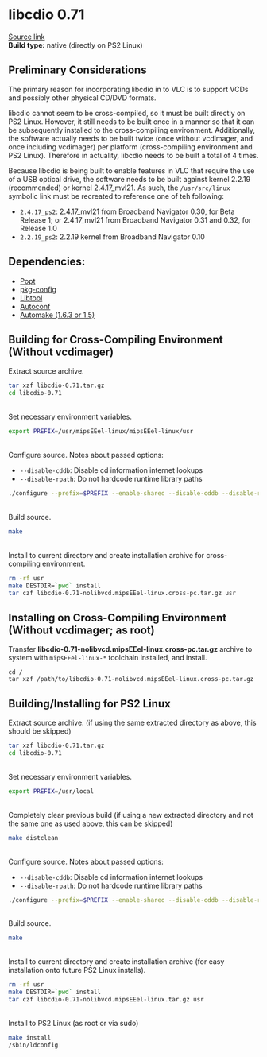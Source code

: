 # libcdio 0.71

[Source link](https://ftp.gnu.org/gnu/libcdio/libcdio-0.71.tar.gz)  
**Build type:** native (directly on PS2 Linux)

## Preliminary Considerations

The primary reason for incorporating libcdio in to VLC is to support VCDs and possibly other physical CD/DVD formats.

libcdio cannot seem to be cross-compiled, so it must be built directly on PS2 Linux. However, it still needs to be built once in a manner so that it can be subsequently installed to the cross-compiling environment. Additionally, the software actually needs to be built twice (once without vcdimager, and once including vcdimager) per platform (cross-compiling environment and PS2 Linux). Therefore in actuality, libcdio needs to be built a total of 4 times.

Because libcdio is being built to enable features in VLC that require the use of a USB optical drive, the software needs to be built against kernel 2.2.19 (recommended) or kernel 2.4.17_mvl21. As such, the ```/usr/src/linux``` symbolic link must be recreated to reference one of teh following:
* ```2.4.17_ps2```: 2.4.17_mvl21 from Broadband Navigator 0.30, for Beta Release 1; or 2.4.17_mvl21 from Broadband Navigator 0.31 and 0.32, for Release 1.0
* ```2.2.19_ps2```: 2.2.19 kernel from Broadband Navigator 0.10

## Dependencies:

* [Popt](../../../Popt)
* [pkg-config](../../../pkg-config)
* [Libtool](../../../Libtool)
* [Autoconf](../../../Autoconf)
* [Automake (1.6.3 or 1.5)](../../../Automake)

## Building for Cross-Compiling Environment (Without vcdimager)

Extract source archive.
```bash
tar xzf libcdio-0.71.tar.gz
cd libcdio-0.71
```

&nbsp;  
Set necessary environment variables.
```bash
export PREFIX=/usr/mipsEEel-linux/mipsEEel-linux/usr
```

&nbsp;  
Configure source. Notes about passed options:
* ```--disable-cddb```: Disable cd information internet lookups
* ```--disable-rpath```: Do not hardcode runtime library paths
```bash
./configure --prefix=$PREFIX --enable-shared --disable-cddb --disable-rpath
```

&nbsp;  
Build source.
```bash
make
```

&nbsp;  
Install to current directory and create installation archive for cross-compiling environment.
```bash
rm -rf usr
make DESTDIR=`pwd` install
tar czf libcdio-0.71-nolibvcd.mipsEEel-linux.cross-pc.tar.gz usr
```

## Installing on Cross-Compiling Environment (Without vcdimager; as root)

Transfer **libcdio-0.71-nolibvcd.mipsEEel-linux.cross-pc.tar.gz** archive to system with ```mipsEEel-linux-*``` toolchain installed, and install.
```
cd /
tar xzf /path/to/libcdio-0.71-nolibvcd.mipsEEel-linux.cross-pc.tar.gz
```

## Building/Installing for PS2 Linux

Extract source archive. (if using the same extracted directory as above, this should be skipped)
```bash
tar xzf libcdio-0.71.tar.gz
cd libcdio-0.71
```

&nbsp;  
Set necessary environment variables.
```bash
export PREFIX=/usr/local
```

&nbsp;  
Completely clear previous build (if using a new extracted directory and not the same one as used above, this can be skipped)
```bash
make distclean
```

&nbsp;  
Configure source. Notes about passed options:
* ```--disable-cddb```: Disable cd information internet lookups
* ```--disable-rpath```: Do not hardcode runtime library paths
```bash
./configure --prefix=$PREFIX --enable-shared --disable-cddb --disable-rpath
```

&nbsp;  
Build source.
```bash
make
```

&nbsp;  
Install to current directory and create installation archive (for easy installation onto future PS2 Linux installs).
```bash
rm -rf usr
make DESTDIR=`pwd` install
tar czf libcdio-0.71-nolibvcd.mipsEEel-linux.tar.gz usr
```

&nbsp;  
Install to PS2 Linux (as root or via sudo)
```bash
make install
/sbin/ldconfig
```


